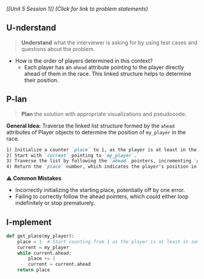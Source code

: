 *[[Unit 5 Session 1]] (Click for link to problem statements)*

## U-nderstand
 
> **Understand** what the interviewer is asking for by using test cases and questions about the problem.

- How is the order of players determined in this context?
  - Each player has an `ahead` attribute pointing to the player directly ahead of them in the race. This linked structure helps to determine their position.

## P-lan

> **Plan** the solution with appropriate visualizations and pseudocode.

**General Idea:** Traverse the linked list structure formed by the `ahead` attributes of Player objects to determine the position of `my_player` in the race.

```markdown
1) Initialize a counter `place` to 1, as the player is at least in the race.
2) Start with `current` pointing to `my_player`.
3) Traverse the list by following the `ahead` pointers, incrementing `place` until there are no more `ahead` pointers (i.e., until reaching the race leader).
4) Return the `place` number, which indicates the player's position in the race.
```

**⚠️ Common Mistakes**

- Incorrectly initializing the starting place, potentially off by one error.
- Failing to correctly follow the ahead pointers, which could either loop indefinitely or stop prematurely.

## I-mplement

```python
def get_place(my_player):
    place = 1  # Start counting from 1 as the player is at least in some place
    current = my_player
    while current.ahead:
        place += 1
        current = current.ahead
    return place
```